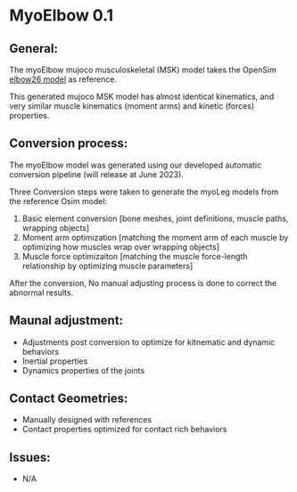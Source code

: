 # MyoElbow 0.1

## General:

The myoElbow mujoco musculoskeletal (MSK) model takes the OpenSim [elbow26 model](https://github.com/opensim-org/opensim-models/tree/master/Models/Arm26) as reference.

This generated mujoco MSK model has almost identical kinematics, and very similar muscle kinematics (moment arms) and kinetic (forces) properties.


## Conversion process:

The myoElbow model was generated using our developed automatic conversion pipeline (will release at June 2023).

Three Conversion steps were taken to generate the myoLeg models from the reference Osim model:

1. Basic element conversion [bone meshes, joint definitions, muscle paths, wrapping objects]
2. Moment arm optimization [matching the moment arm of each muscle by optimizing how muscles wrap over wrapping objects]
3. Muscle force optimizaiton [matching the muscle force-length relationship by optimizing muscle parameters]

After the conversion, No manual adjusting process is done to correct the abnormal results.

## Maunal adjustment:
- Adjustments post conversion to optimize for kitnematic and dynamic behaviors
- Inertial properties
- Dynamics properties of the joints

## Contact Geometries:
- Manually designed with references
- Contact properties optimized for contact rich behaviors

## Issues:
- N/A